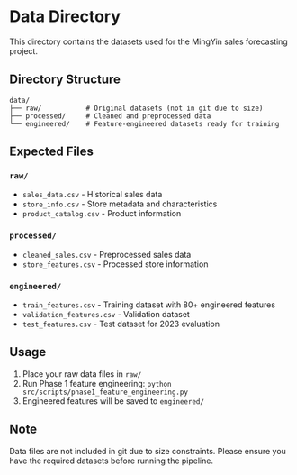 # Data Directory

This directory contains the datasets used for the MingYin sales forecasting project.

## Directory Structure

```
data/
├── raw/           # Original datasets (not in git due to size)
├── processed/     # Cleaned and preprocessed data
└── engineered/    # Feature-engineered datasets ready for training
```

## Expected Files

### `raw/`
- `sales_data.csv` - Historical sales data
- `store_info.csv` - Store metadata and characteristics
- `product_catalog.csv` - Product information

### `processed/`
- `cleaned_sales.csv` - Preprocessed sales data
- `store_features.csv` - Processed store information

### `engineered/`
- `train_features.csv` - Training dataset with 80+ engineered features
- `validation_features.csv` - Validation dataset
- `test_features.csv` - Test dataset for 2023 evaluation

## Usage

1. Place your raw data files in `raw/`
2. Run Phase 1 feature engineering: `python src/scripts/phase1_feature_engineering.py`
3. Engineered features will be saved to `engineered/`

## Note

Data files are not included in git due to size constraints. Please ensure you have the required datasets before running the pipeline. 
